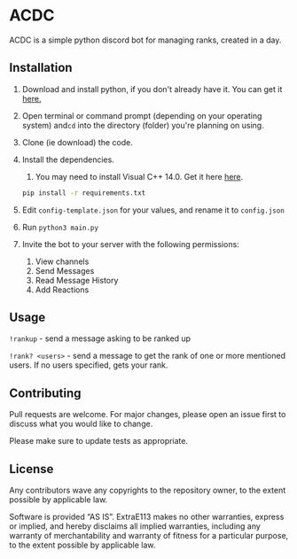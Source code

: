 # ACDC

ACDC is a simple python discord bot for managing ranks, created in a day.

## Installation
1. Download and install python, if you don't already have it. You can get it [here.](https://www.python.org/downloads/)

2. Open terminal or command prompt (depending on your operating system) and`cd` into the directory (folder) you're planning on using.
3. Clone (ie download) the code.

4. Install the dependencies.
    1. You may need to install Visual C++ 14.0. Get it here [here](https://visualstudio.microsoft.com/visual-cpp-build-tools/).
    ```bash
    pip install -r requirements.txt
    ```
5. Edit `config-template.json` for your values, and rename it to `config.json`

6. Run `python3 main.py`

7. Invite the bot to your server with the following permissions:
    1. View channels
    2. Send Messages
    3. Read Message History
    4. Add Reactions
## Usage
`!rankup` - send a message asking to be ranked up

`!rank? <users>` - send a message to get the rank of one or more mentioned users. If no users specified, gets your rank.

## Contributing
Pull requests are welcome. For major changes, please open an issue first to discuss what you would like to change.

Please make sure to update tests as appropriate.

## License
Any contributors wave any copyrights to the repository owner, to the extent possible by applicable law.

Software is provided ​“AS IS”. ExtraE113 makes no other warranties, express or implied, and hereby disclaims all implied warranties, including any warranty of merchantability and warranty of fitness for a particular purpose, to the extent possible by applicable law.